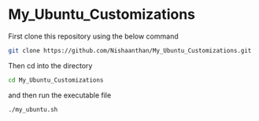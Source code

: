 # My_Ubuntu_Customizations

First clone this repository using the below command
```bash
git clone https://github.com/Nishaanthan/My_Ubuntu_Customizations.git
```
Then cd into the directory 
```bash
cd My_Ubuntu_Customizations
```

and then run the executable file
```bash
./my_ubuntu.sh
```
